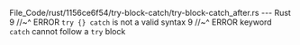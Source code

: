 File_Code/rust/1156ce6f54/try-block-catch/try-block-catch_after.rs --- Rust
9     //~^ ERROR `try {} catch` is not a valid syntax                                                                                                        9     //~^ ERROR keyword `catch` cannot follow a `try` block

